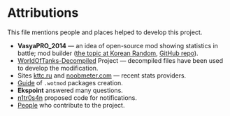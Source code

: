 # Attributions
This file mentions people and places helped to develop this project.

- **VasyaPRO_2014** &mdash; an idea of open-source mod showing statistics in battle; mod builder ([the topic at Korean Random](https://koreanrandom.com/forum/topic/29691-09152-%D1%81%D1%82%D0%B0%D1%82%D0%B8%D1%81%D1%82%D0%B8%D0%BA%D0%B0-%D0%B8%D0%B3%D1%80%D0%BE%D0%BA%D0%BE%D0%B2-%D0%B2-%D0%B1%D0%BE%D1%8E-%D0%B1%D0%B5%D0%B7-xvm/), [GitHub repo](https://github.com/VasyaPRO/StatsInBattle)).
- [WorldOfTanks-Decompiled](https://github.com/StranikS-Scan/WorldOfTanks-Decompiled/) Project &mdash; decompiled files have been used to develop the modification.
- Sites [kttc.ru](https://kttc.ru/) and [noobmeter.com](http://noobmeter.com/) &mdash; recent stats providers.
- [Guide](https://koreanrandom.com/forum/topic/36987-mod-packages-%D0%BF%D0%B0%D0%BA%D0%B5%D1%82%D1%8B-%D0%BC%D0%BE%D0%B4%D0%BE%D0%B2/) of `.wotmod` packages creation.
- **Ekspoint** answered many questions.
- [n1tr0s4n](https://github.com/n1tr0s4n) proposed code for notifications.
- [People](https://github.com/SerVB/TheRecentStatOfYou/graphs/contributors) who contribute to the project.
